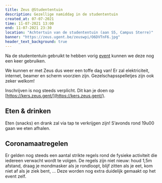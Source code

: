 ```yaml
---
title: Zeus @Studententuin
description: Gezellige namiddag in de studententuin
created_at: 07-07-2021
time: 11-07-2021 13:00
end: 11-07-2021 23:30
location: "Achtertuin van de studententuin (aan S5, Campus Sterre)"
banner: "https://zeus.ugent.be/zeuswpi/O6DVTnF6.jpg"
header_text_background: true
---
```


Na de studententuin gebruikt te hebben vorig [event](https://zeus.gent/events/20-21/240_chilldag_filmavond/) kunnen we deze nog een keer gebruiken.

We kunnen er met Zeus dus weer een toffe dag van! Er zal elektriciteit, internet, beamer en scherm voorzien zijn. Gezelschapsspelletjes zijn ook zeker welkom!

Inschrijven is nog steeds verplicht. Dit kan je doen op [https://kers.zeus.gent/](https://kers.zeus.gent/).

## Eten & drinken

Eten (snacks) en drank zal via tap te verkrijgen zijn! S’avonds rond 19u00 gaan we eten afhalen.

## Coronamaatregelen

Er gelden nog steeds een aantal strikte regels rond de fysieke activiteit die iedereen verwacht wordt te volgen. De regels zijn niet nieuw: houd 1,5m afstand, draag je mondmasker als je rondloopt, blijf zitten als je eet, kom niet af als je ziek bent, … Deze worden nog extra duidelijk gemaakt op het event zelf.
